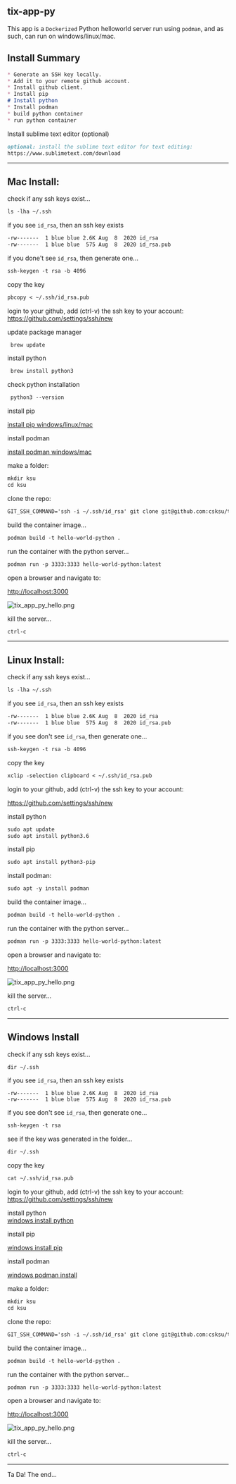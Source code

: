 ## tix-app-py

This app is a `Dockerized` Python helloworld server run using `podman`, and as such, can run on windows/linux/mac.

## Install Summary
```markdown 
* Generate an SSH key locally.
* Add it to your remote github account.
* Install github client.
* Install pip
# Install python
* Install podman
* build python container
* run python container
```

Install sublime text editor (optional)
```markdown
optional: install the sublime text editor for text editing:  
https://www.sublimetext.com/download
```

***

## Mac Install:

check if any ssh keys exist...  
```markdown
ls -lha ~/.ssh
```

if you see `id_rsa`, then an ssh key exists   
```markdown
-rw-------  1 blue blue 2.6K Aug  8  2020 id_rsa
-rw-------  1 blue blue  575 Aug  8  2020 id_rsa.pub
```

if you done't see `id_rsa`, then generate one...  

```markdown
ssh-keygen -t rsa -b 4096
```

copy the key
```markdown
pbcopy < ~/.ssh/id_rsa.pub
```

login to your github, add (ctrl-v) the ssh key to your account:  
https://github.com/settings/ssh/new


update package manager  
```markdown
 brew update
```

install python  
```markdown
 brew install python3
```

check python installation
```markdown
 python3 --version
```

install pip  

[install pip windows/linux/mac](https://www.makeuseof.com/tag/install-pip-for-python/)

install podman  

[install podman windows/mac](https://podman.io/getting-started/installation)


make a folder:

```markdown
mkdir ksu
cd ksu
```
clone the repo:

```markdown
GIT_SSH_COMMAND='ssh -i ~/.ssh/id_rsa' git clone git@github.com:csksu/tix-app-py.git  
```


build the container image...
```markdown
podman build -t hello-world-python .
```

run the container with the python server...
```markdown
podman run -p 3333:3333 hello-world-python:latest
```

open a browser and navigate to:

[http://localhost:3000](http://localhost:3000/)


![tix_app_py_hello.png](./assets/tix-app-py-hello.png)

kill the server...
```markdown 
ctrl-c
```

***

## Linux Install:
check if any ssh keys exist...
```markdown
ls -lha ~/.ssh
```

if you see `id_rsa`, then an ssh key exists
```markdown
-rw-------  1 blue blue 2.6K Aug  8  2020 id_rsa
-rw-------  1 blue blue  575 Aug  8  2020 id_rsa.pub
```

if you see don't see `id_rsa`, then generate one...

```markdown
ssh-keygen -t rsa -b 4096
```

copy the key
```markdown
xclip -selection clipboard < ~/.ssh/id_rsa.pub
```

login to your github, add (ctrl-v) the ssh key to your account:   

https://github.com/settings/ssh/new

install python
```markdown
sudo apt update
sudo apt install python3.6
```

install pip
```markdown
sudo apt install python3-pip

```

install podman:
```markdown
sudo apt -y install podman
```


build the container image...
```markdown
podman build -t hello-world-python .
```

run the container with the python server...
```markdown
podman run -p 3333:3333 hello-world-python:latest
```

open a browser and navigate to:

[http://localhost:3000](http://localhost:3000/)


![tix_app_py_hello.png](./assets/tix-app-py-hello.png)

kill the server...
```markdown 
ctrl-c
```

*** 

## Windows Install

check if any ssh keys exist...
```markdown
dir ~/.ssh

```

if you see `id_rsa`, then an ssh key exists
```
-rw-------  1 blue blue 2.6K Aug  8  2020 id_rsa
-rw-------  1 blue blue  575 Aug  8  2020 id_rsa.pub
```

if you see don't see `id_rsa`, then generate one...

```markdown
ssh-keygen -t rsa
```

see if the key was generated in the folder...
```markdown
dir ~/.ssh

```

copy the key  
```markdown
cat ~/.ssh/id_rsa.pub

```

login to your github, add (ctrl-v) the ssh key to your account:  
https://github.com/settings/ssh/new

install python  
[windows install python](https://www.python.org/downloads/windows/)

install pip  

[windows install pip](https://www.makeuseof.com/tag/install-pip-for-python/)

install podman  

[windows podman install](https://github.com/containers/podman/blob/main/docs/tutorials/podman-for-windows.md)

make a folder:

```markdown
mkdir ksu
cd ksu
```

clone the repo:

```markdown
GIT_SSH_COMMAND='ssh -i ~/.ssh/id_rsa' git clone git@github.com:csksu/tix-app-py.git  
```
build the container image...
```markdown
podman build -t hello-world-python .
```

run the container with the python server...
```markdown
podman run -p 3333:3333 hello-world-python:latest
```

open a browser and navigate to:

[http://localhost:3000](http://localhost:3000/)


![tix_app_py_hello.png](./assets/tix-app-py-hello.png)

kill the server...
```markdown 
ctrl-c
```


***

Ta Da! The end...

